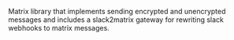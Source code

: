 Matrix library that implements sending encrypted and unencrypted messages and includes
a slack2matrix gateway for rewriting slack webhooks to matrix messages.
